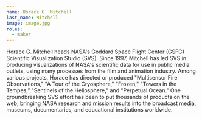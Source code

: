 ```yaml
---
name: Horace G. Mitchell
last_name: Mitchell
image: image.jpg
roles:
  - maker
---
```

Horace G. Mitchell heads NASA's Goddard Space Flight Center (GSFC) Scientific Visualization Studio (SVS). Since 1997, Mitchell has led SVS in producing visualizations of NASA's scientific data for use in public media outlets, using many processes from the film and animation industry. Among various projects, Horace has directed or produced "Multisensor Fire Observations," "A Tour of the Cryosphere," "Frozen," "Towers in the Tempes,” "Sentinels of the Heliosphere," and "Perpetual Ocean." One groundbreaking SVS effort has been to put thousands of products on the web, bringing NASA research and mission results into the broadcast media, museums, documentaries, and educational institutions worldwide.
